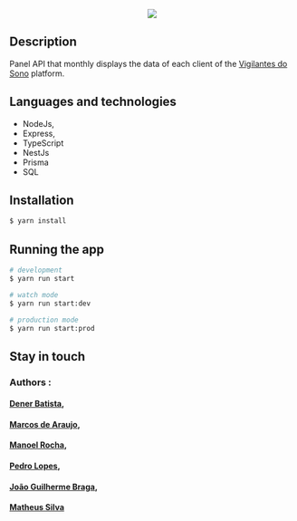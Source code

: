 <p align="center">
  <a href="https://www.vigilantesdosono.com" target="blank"><img src="https://cdn.discordapp.com/attachments/985645895779508254/1061656690040246383/vigilantesDoSono.png"/></a>
</p>

## Description

Panel API that monthly displays the data of each client of the [Vigilantes do Sono](https://www.vigilantesdosono.com/) platform.

## Languages ​​and technologies

- NodeJs,
- Express,
- TypeScript
- NestJs
- Prisma
- SQL
## Installation

```bash
$ yarn install
```

## Running the app

```bash
# development
$ yarn run start

# watch mode
$ yarn run start:dev

# production mode
$ yarn run start:prod
```
## Stay in touch

 ### Authors :
#### [Dener Batista](https://www.linkedin.com/in/denerbatista/),
#### [Marcos de Araujo](https://www.linkedin.com/in/marcos-vinicius-pereira-barbosa-de-araujo-25656b202/),
#### [Manoel Rocha](https://www.linkedin.com/in/manoel-rocha-6328091b8/),
#### [Pedro Lopes](https://www.linkedin.com/in/pedro-phls/),
#### [João Guilherme Braga](https://www.linkedin.com/in/joao-guilherme-braga/),
#### [Matheus Silva](https://www.linkedin.com/in/matheus-silva-480011230/)
